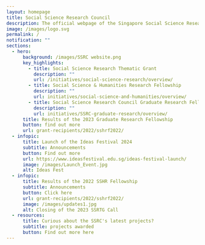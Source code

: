 ```yaml
---
layout: homepage
title: Social Science Research Council
description: The official webpage of the Singapore Social Science Research Council (SSRC).
image: /images/logo.svg
permalink: /
notification: ""
sections:
  - hero:
      background: /images/SSRC website.png
      key_highlights:
        - title: Social Science Research Thematic Grant
          description: ""
          url: /initiatives/social-science-research/overview/
        - title: Social Science & Humanities Research Fellowship
          description: ""
          url: initiatives/social-science-and-humanities/overview/
        - title: Social Science Research Council Graduate Research Fellowship
          description: ""
          url: initiatives/SSRC-graduate-research/overview/
      title: Results of the 2023 Graduate Research Fellowship
      button: find out more
      url: grant-recipients/2022/sshrf2022/
  - infopic:
      title: Launch of the Ideas Festival 2024
      subtitle: Announcements
      button: Find out more
      url: https://www.ideasfestival.edu.sg/ideas-festival-launch/
      image: /images/Launch_Event.jpg
      alt: Ideas Fest
  - infopic:
      title: Results of the 2022 SSHR Fellowship
      subtitle: Announcements
      button: Click here
      url: grant-recipients/2022/sshrf2022/
      image: /images/updates1.jpg
      alt: Closing of the 2023 SSRTG Call
  - resources:
      title: Curious about the SSRC's latest projects?
      subtitle: projects awarded
      button: Find out more here
---
```


